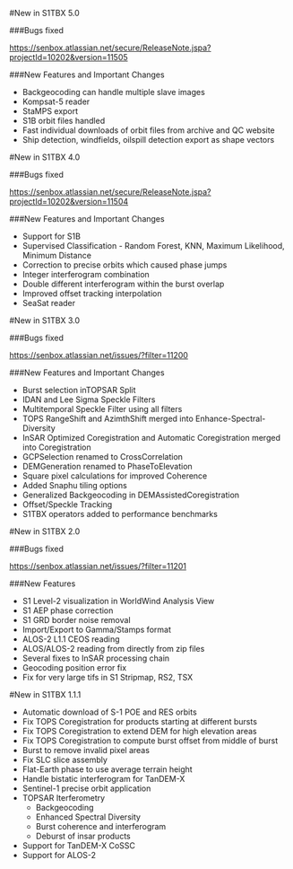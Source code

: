 #New in S1TBX 5.0

###Bugs fixed 

https://senbox.atlassian.net/secure/ReleaseNote.jspa?projectId=10202&version=11505

###New Features and Important Changes
* Backgeocoding can handle multiple slave images
* Kompsat-5 reader
* StaMPS export
* S1B orbit files handled
* Fast individual downloads of orbit files from archive and QC website
* Ship detection, windfields, oilspill detection export as shape vectors


#New in S1TBX 4.0

###Bugs fixed 

https://senbox.atlassian.net/secure/ReleaseNote.jspa?projectId=10202&version=11504

###New Features and Important Changes
* Support for S1B
* Supervised Classification - Random Forest, KNN, Maximum Likelihood, Minimum Distance
* Correction to precise orbits which caused phase jumps
* Integer interferogram combination
* Double different interferogram within the burst overlap
* Improved offset tracking interpolation
* SeaSat reader


#New in S1TBX 3.0

###Bugs fixed 

https://senbox.atlassian.net/issues/?filter=11200

###New Features and Important Changes

* Burst selection inTOPSAR Split
* IDAN and Lee Sigma Speckle Filters
* Multitemporal Speckle Filter using all filters
* TOPS RangeShift and AzimthShift merged into Enhance-Spectral-Diversity
* InSAR Optimized Coregistration and Automatic Coregistration merged into Coregistration
* GCPSelection renamed to CrossCorrelation
* DEMGeneration renamed to PhaseToElevation
* Square pixel calculations for improved Coherence
* Added Snaphu tiling options
* Generalized Backgeocoding in DEMAssistedCoregistration
* Offset/Speckle Tracking
* S1TBX operators added to performance benchmarks


#New in S1TBX 2.0

###Bugs fixed 

https://senbox.atlassian.net/issues/?filter=11201

###New Features

* S1 Level-2 visualization in WorldWind Analysis View
* S1 AEP phase correction
* S1 GRD border noise removal
* Import/Export to Gamma/Stamps format
* ALOS-2 L1.1 CEOS reading
* ALOS/ALOS-2 reading from directly from zip files
* Several fixes to InSAR processing chain
* Geocoding position error fix
* Fix for very large tifs in S1 Stripmap, RS2, TSX

#New in S1TBX 1.1.1

* Automatic download of S-1 POE and RES orbits
* Fix TOPS Coregistration for products starting at different bursts
* Fix TOPS Coregistration to extend DEM for high elevation areas
* Fix TOPS Coregistration to compute burst offset from middle of burst
* Burst to remove invalid pixel areas
* Fix SLC slice assembly
* Flat-Earth phase to use average terrain height
* Handle bistatic interferogram for TanDEM-X
* Sentinel-1 precise orbit application
* TOPSAR Iterferometry
  * Backgeocoding
  * Enhanced Spectral Diversity
  * Burst coherence and interferogram
  * Deburst of insar products
* Support for TanDEM-X CoSSC
* Support for ALOS-2

